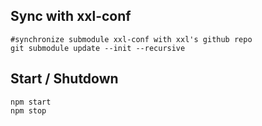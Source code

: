 ## Sync with xxl-conf
```
#synchronize submodule xxl-conf with xxl's github repo
git submodule update --init --recursive
```

## Start / Shutdown
```
npm start
npm stop
```